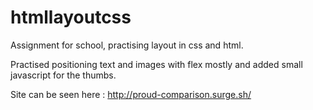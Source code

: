 # htmllayoutcss

Assignment for school, practising layout in css and html. 

Practised positioning text and images with flex mostly and added small javascript for the thumbs.

Site can be seen here : http://proud-comparison.surge.sh/
